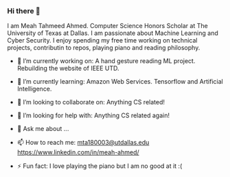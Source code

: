 ### Hi there 👋

I am Meah Tahmeed Ahmed. Computer Science Honors Scholar at The University of Texas at Dallas. I am passionate about Machine Learning and Cyber Security.
I enjoy spending my free time working on technical projects, contributin to repos, playing piano and reading philosophy.



- 🔭 I’m currently working on:
        A hand gesture reading ML project.
        Rebuilding the website of IEEE UTD.
        
- 🌱 I’m currently learning:
        Amazon Web Services.
        Tensorflow and Artificial Intelligence.
        
- 👯 I’m looking to collaborate on:
        Anything CS related!
        
- 🤔 I’m looking for help with:
        Anything CS related again!
        
- 💬 Ask me about ...
- 📫 How to reach me:
        mta180003@utdallas.edu
        https://www.linkedin.com/in/meah-ahmed/
        
- ⚡ Fun fact:
        I love playing the piano but I am no good at it :(
